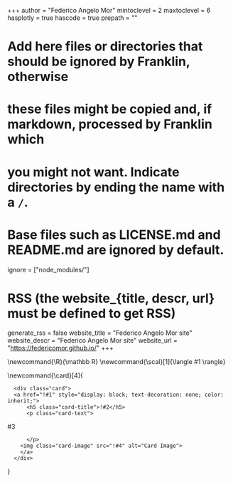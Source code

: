 <!-- Add here global page variables to use throughout your website. -->
+++
author = "Federico Angelo Mor"
mintoclevel = 2
maxtoclevel = 6
hasplotly = true
hascode = true
prepath = ""

# Add here files or directories that should be ignored by Franklin, otherwise
# these files might be copied and, if markdown, processed by Franklin which
# you might not want. Indicate directories by ending the name with a `/`.
# Base files such as LICENSE.md and README.md are ignored by default.
ignore = ["node_modules/"]

# RSS (the website_{title, descr, url} must be defined to get RSS)
generate_rss = false
website_title = "Federico Angelo Mor site"
website_descr = "Federico Angelo Mor site"
website_url   = "https://federicomor.github.io/"
+++


<!-- Add here global latex commands to use throughout your pages. -->
\newcommand{\R}{\mathbb R}
\newcommand{\scal}[1]{\langle #1 \rangle}

\newcommand{\card}[4]{
~~~ 
  <div class="card">
  <a href="!#1" style="display: block; text-decoration: none; color: inherit;">
      <h5 class="card-title">!#2</h5>
      <p class="card-text">
~~~
<!-- ## #2 -->
#3
~~~
      </p>
    <img class="card-image" src="!#4" alt="Card Image">
    </a>
  </div>
~~~ 
}